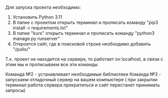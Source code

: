 Для запуска проекта необходимо:
1) Установить Python 3.11
2) В папке с проектом открыть терминал и прописать команду "pip3 install -r requirements.txt"
3) В папке "kurs" открыть терминал и прописать команду "python3 manage.py runserver"
4) Откроется сайт, где в поисковой строке необходимо добавить "/polls/"

Т.к. проект не находится на сервере, то работает он localhost, в связи с этим мы и прописываем все 
эти команды

Команда №2 - устанавливает необходимые библиотеки
Команда №3 - запускаем отладочный сервер на вашем компьютере ( при закрытии терминал работа сервера прекратиться и сайт перестанет принимать запросы)